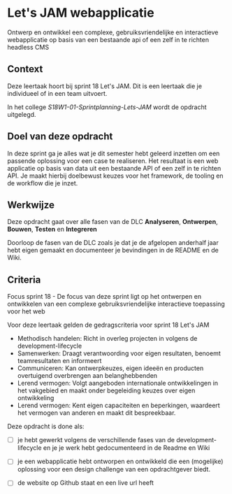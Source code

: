 
# Let's JAM webapplicatie

Ontwerp en ontwikkel een complexe, gebruiksvriendelijke en interactieve webapplicatie op basis van een bestaande api of een zelf in te richten headless CMS 

## Context

Deze leertaak hoort bij sprint 18 Let's JAM. Dit is een leertaak die je individueel of in een team uitvoert.

In het college _S18W1-01-Sprintplanning-Lets-JAM_ wordt de opdracht uitgelegd.

## Doel van deze opdracht

In deze sprint ga je alles wat je dit semester hebt geleerd inzetten om een passende oplossing voor een case te realiseren. Het resultaat is een web applicatie op basis van data uit een bestaande API of een zelf in te richten API. Je maakt hierbij doelbewust keuzes voor het framework, de tooling en de workflow die je inzet.

## Werkwijze

Deze opdracht gaat over alle fasen van de DLC **Analyseren**, **Ontwerpen**, **Bouwen**, **Testen** en **Integreren** 

Doorloop de fasen van de DLC zoals je dat je de afgelopen anderhalf jaar hebt eigen gemaakt en documenteer je bevindingen in de README en de Wiki.

## Criteria

Focus sprint 18 - De focus van deze sprint ligt op het ontwerpen en ontwikkelen van een complexe gebruiksvriendelijke interactieve toepassing voor het web

Voor deze leertaak gelden de gedragscriteria voor sprint 18 Let's JAM
* Methodisch handelen: Richt in overleg projecten in volgens de development-lifecycle
* Samenwerken: Draagt verantwoording voor eigen resultaten, benoemt teamresultaten en informeert 
* Communiceren: Kan ontwerpkeuzes, eigen ideeën en producten overtuigend overbrengen aan belanghebbenden
* Lerend vermogen: Volgt aangeboden internationale ontwikkelingen in het vakgebied en maakt onder begeleiding keuzes over eigen ontwikkeling
* Lerend vermogen: Kent eigen capaciteiten en beperkingen, waardeert het vermogen van anderen en maakt dit bespreekbaar.


Deze opdracht is done als:
- [ ] je hebt gewerkt volgens de verschillende fases van de development-lifecycle en je je werk hebt gedocumenteerd in de Readme en Wiki
- [ ] je een webapplicatie hebt ontworpen en ontwikkeld die een (mogelijke) oplossing voor een design challenge van een opdrachtgever biedt.
- [ ] de website op Github staat en een live url heeft


